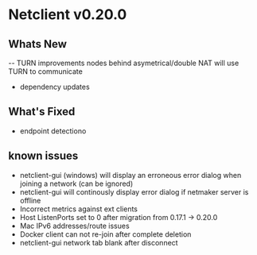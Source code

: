 # Netclient v0.20.0

## Whats New

-- TURN improvements
    nodes behind asymetrical/double NAT will use TURN to communicate
- dependency updates

## What's Fixed
- endpoint detectiono



## known issues
- netclient-gui (windows) will display an erroneous error dialog when joining a network (can be ignored)
- netclient-gui will continously display error dialog if netmaker server is offline
- Incorrect metrics against ext clients
- Host ListenPorts set to 0 after migration from 0.17.1 -> 0.20.0
- Mac IPv6 addresses/route issues
- Docker client can not re-join after complete deletion
- netclient-gui network tab blank after disconnect

